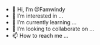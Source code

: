 - 👋 Hi, I’m @Famwindy
- 👀 I’m interested in ...
- 🌱 I’m currently learning ...
- 💞️ I’m looking to collaborate on ...
- 📫 How to reach me ...

<!---
Famwindy/Famwindy is a ✨ special ✨ repository because its `README.md` (this file) appears on your GitHub profile.
You can click the Preview link to take a look at your changes.
--->
